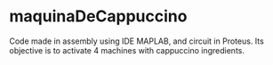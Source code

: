 # maquinaDeCappuccino
Code made in assembly using IDE MAPLAB, and circuit in Proteus. Its objective is to activate 4 machines with cappuccino ingredients.
